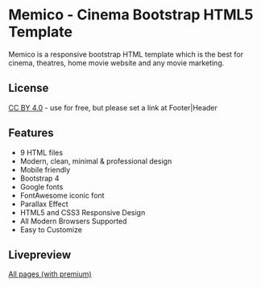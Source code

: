 # Memico - Cinema Bootstrap HTML5 Template
Memico is a responsive bootstrap HTML template which is the best for cinema, theatres, home movie website and any movie marketing.

## License
[CC BY 4.0](https://creativecommons.org/licenses/by/4.0/) - use for free, but please set a link at Footer|Header

## Features
* 9 HTML files
* Modern, clean, minimal & professional design
* Mobile friendly
* Bootstrap 4
* Google fonts
* FontAwesome iconic font
* Parallax Effect
* HTML5 and CSS3 Responsive Design
* All Modern Browsers Supported
* Easy to Customize

## Livepreview
[All pages (with premium)](http://amigosthemes.com/memico/homepage-1.html)